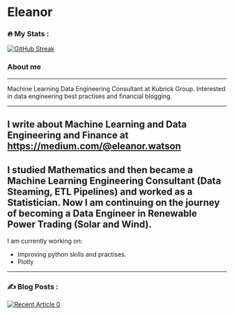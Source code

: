 # Eleanor

### :fire: My Stats :
[![GitHub Streak](http://github-readme-streak-stats.herokuapp.com?user=eleanorwatson&theme=dark)](https://git.io/streak-stats)
### About me
_______
Machine Learning Data Engineering Consultant at Kubrick Group. Interested in data engineering best practises and financial blogging.

---
I write about Machine Learning and Data Engineering and Finance at https://medium.com/@eleanor.watson
---
I studied Mathematics and then became a Machine Learning Engineering Consultant (Data Steaming, ETL Pipelines) and worked as a Statistician. Now I am continuing on the journey of becoming a Data Engineer in Renewable Power Trading (Solar and Wind).
---
I am currently working on: 

* Improving python skills and practises. 
* Plotly
---
### :writing_hand: Blog Posts :
<!-- BLOG-POST-LIST:START -->
<a target="_blank" href="https://github-readme-medium-recent-article.vercel.app/medium/@eleanor.watson/0"><img src="https://github-readme-medium-recent-article.vercel.app/medium/@eleanor.watsong/0" alt="Recent Article 0"> 

<!-- BLOG-POST-LIST:END -->
